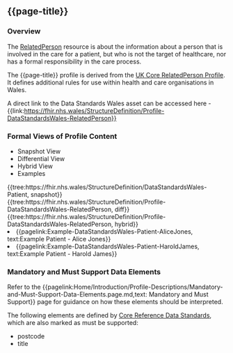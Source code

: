 <div class="warning"><span class="ImplementWarn"></span></div>

## {{page-title}}

### Overview
The [RelatedPerson](https://www.hl7.org/fhir/r4/relatedperson.html) resource is about the information about a person that is involved in the care for a patient, but who is not the target of healthcare, nor has a formal responsibility in the care process.

The {{page-title}} profile is derived from the [UK Core RelatedPerson Profile](https://simplifier.net/guide/UK-Core-Implementation-Guide-STU3-Sequence/Home/ProfilesandExtensions/Profile-UKCore-RelatedPerson?version=current). It defines additional rules for use within health and care organisations in Wales.

A direct link to the Data Standards Wales asset can be accessed here - {{link:https://fhir.nhs.wales/StructureDefinition/Profile-DataStandardsWales-RelatedPerson}}


### Formal Views of Profile Content
<div class="tab-wrap">
  <ul class="tab-head">
    <li class="tablink tab-active" onclick="openCity(this,'tabsnap')" data-target="tabsnap">
      Snapshot View
    </li>
    <li class="tablink" onclick="openCity(this,'tabdiff')" data-target="tabdiff">
      Differential View
    </li>
    <li class="tablink" onclick="openCity(this,'tabhybrid')" data-target="tabhybrid">
      Hybrid View
    </li>
    <li class="tablink" onclick="openCity(this,'tabeg')" data-target="tabeg">
      Examples
    </li>     
  </ul>
  <div class="tab-main">
    <div id="tabsnap" class="tabcontent active">      
      {{tree:https://fhir.nhs.wales/StructureDefinition/DataStandardsWales-Patient, snapshot}}
    </div>
    <div id="tabdiff" class="tabcontent">
      {{tree:https://fhir.nhs.wales/StructureDefinition/Profile-DataStandardsWales-RelatedPerson, diff}}
  </div>
    <div id="tabhybrid" class="tabcontent">
      {{tree:https://fhir.nhs.wales/StructureDefinition/Profile-DataStandardsWales-RelatedPerson, hybrid}}
  </div>
  <div id="tabeg" class="tabcontent">
    <list>
      <li>{{pagelink:Example-DataStandardsWales-Patient-AliceJones, text:Example Patient - Alice Jones}}</li>
      <li>{{pagelink:Example-DataStandardsWales-Patient-HaroldJames, text:Example Patient - Harold James}}</li>
    </list>
  </div>   
</div>

### Mandatory and Must Support Data Elements
Refer to the {{pagelink:Home/Introduction/Profile-Descriptions/Mandatory-and-Must-Support-Data-Elements.page.md,text: Mandatory and Must Support}} page for guidance on how these elements should be interpreted.

The following elements are defined by [Core Reference Data Standards](https://www.datadictionary.wales.nhs.uk/#!WordDocuments/corereferencedatastandards1.htm), which are also marked as must be supported:

* postcode
* title
